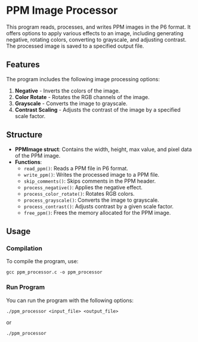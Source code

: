 # PPM Image Processor

This program reads, processes, and writes PPM images in the P6 format. It offers options to apply various effects to an image, including generating negative, rotating colors, converting to grayscale, and adjusting contrast. The processed image is saved to a specified output file.

## Features

The program includes the following image processing options:

1. **Negative** - Inverts the colors of the image.
2. **Color Rotate** - Rotates the RGB channels of the image.
3. **Grayscale** - Converts the image to grayscale.
4. **Contrast Scaling** - Adjusts the contrast of the image by a specified scale factor.

## Structure

- **PPMImage struct**: Contains the width, height, max value, and pixel data of the PPM image.
- **Functions**:
  - `read_ppm()`: Reads a PPM file in P6 format.
  - `write_ppm()`: Writes the processed image to a PPM file.
  - `skip_comments()`: Skips comments in the PPM header.
  - `process_negative()`: Applies the negative effect.
  - `process_color_rotate()`: Rotates RGB colors.
  - `process_grayscale()`: Converts the image to grayscale.
  - `process_contrast()`: Adjusts contrast by a given scale factor.
  - `free_ppm()`: Frees the memory allocated for the PPM image.

## Usage

### Compilation

To compile the program, use:

`gcc ppm_processor.c -o ppm_processor`

### Run Program

You can run the program with the following options:

`./ppm_processor <input_file> <output_file>`

or

`./ppm_processor`
